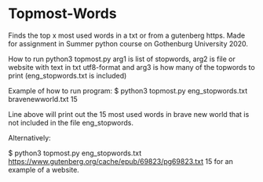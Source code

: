 # Topmost-Words
Finds the top x most used words in a txt or from a gutenberg https. Made for assignment in Summer python course on Gothenburg University 2020.

How to run
python3 topmost.py <arg1> <arg2> <arg3>
arg1 is list of stopwords, arg2 is file or website with text in txt utf8-format and arg3 is how many of the topwords to print
(eng_stopwords.txt is included)

Example of how to run program:
$ python3 topmost.py eng_stopwords.txt bravenewworld.txt 15

Line above will print out the 15 most used words in brave new world that is not included in the file eng_stopwords.

Alternatively:

$ python3 topmost.py eng_stopwords.txt https://www.gutenberg.org/cache/epub/69823/pg69823.txt 15
for an example of a website.
